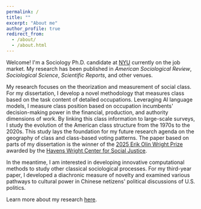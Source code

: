 ```yaml
---
permalink: /
title: ""
excerpt: "About me"
author_profile: true
redirect_from: 
  - /about/
  - /about.html
---
```


Welcome! I'm a Sociology Ph.D. candidate at [NYU](https://as.nyu.edu/sociology.html) currently on the job market. My research has been published in *American Sociological Review*, *Sociological Science*, *Scientific Reports*, and other venues.  

My research focuses on the theorization and measurement of social class. For my dissertation, I develop a novel methodology that measures class based on the task content of detailed occupations. Leveraging AI language models, I measure class position based on occupation incumbents' decision-making power in the financial, production, and authority dimensions of work. By linking this class information to large-scale surveys, I study the evolution of the American class structure from the 1970s to the 2020s. This study lays the foundation for my future research agenda on the geography of class and class-based voting patterns. The paper based on parts of my dissertation is the winner of the [2025 Erik Olin Wright Prize](https://havenswrightcenter.wisc.edu/2025/07/30/2025-recipient/) awarded by the [Havens Wright Center for Social Justice](https://havenswrightcenter.wisc.edu/eow-prize/).

In the meantime, I am interested in developing innovative computational methods to study other classical sociological processes. For my third-year paper, I developed a diachronic measure of novelty and examined various pathways to cultural power in Chinese netizens' political discussions of U.S. politics.

Learn more about my research [here](https://di-zhou.github.io//research/).



